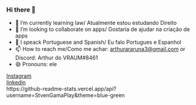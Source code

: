### Hi there 👋

- 🌱 I’m currently learning law/ Atualmente estou estudando Direito
- 👯 I’m looking to collaborate on apps/ Gostaria de ajudar na criação de apps
- 💬 I speack Portuguese and Spanish/ Eu falo Portugues e Espanhol
- 📫 How to reach me/Como me achar: arthurararuna3@gmail.com or Discord: Arthur do VRAUM#8461
- 😄 Pronouns: ele
<div>
  <a href="https://www.instagram.com/arthur_araruna/" target="blank_">Instagram</a>
  <div>
  <a href="https://www.linkedin.com/in/arthur-araruna-0160081b3/" target="_blank">linkedin</a>
  </div>
  <div>
  https://github-readme-stats.vercel.app/api?username=StvenGamaPlay&theme=blue-green
  </div>
